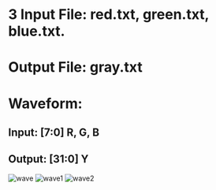 # 3 Input File: red.txt, green.txt, blue.txt.
# Output File: gray.txt
# Waveform:
## Input: [7:0] R, G, B
## Output: [31:0] Y
![wave](https://user-images.githubusercontent.com/79905379/112024885-34e13980-8b67-11eb-860a-8632a992ecf6.jpg)
![wave1](https://user-images.githubusercontent.com/79905379/112024898-39a5ed80-8b67-11eb-9cd3-5637b38221de.jpg)
![wave2](https://user-images.githubusercontent.com/79905379/112024912-3dd20b00-8b67-11eb-9887-31e33bffc638.jpg)


